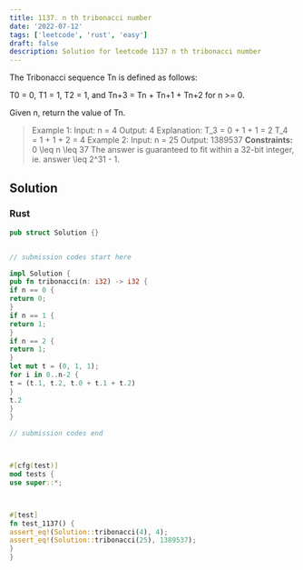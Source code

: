 ```yaml
---
title: 1137. n th tribonacci number
date: '2022-07-12'
tags: ['leetcode', 'rust', 'easy']
draft: false
description: Solution for leetcode 1137 n th tribonacci number
---
```




The Tribonacci sequence Tn is defined as follows:



T0 <TeX>=</TeX> 0, T1 <TeX>=</TeX> 1, T2 <TeX>=</TeX> 1, and Tn+3 <TeX>=</TeX> Tn + Tn+1 + Tn+2 for n ><TeX>=</TeX> 0.



Given n, return the value of Tn.





>   Example 1:
>   Input: n <TeX>=</TeX> 4
>   Output: 4
>   Explanation:
>   T_3 <TeX>=</TeX> 0 + 1 + 1 <TeX>=</TeX> 2
>   T_4 <TeX>=</TeX> 1 + 1 + 2 <TeX>=</TeX> 4
>   Example 2:
>   Input: n <TeX>=</TeX> 25
>   Output: 1389537
**Constraints:**
>   	0 <TeX>\leq</TeX> n <TeX>\leq</TeX> 37
>   	The answer is guaranteed to fit within a 32-bit integer, ie. answer <TeX>\leq</TeX> 2^31 - 1.


## Solution


### Rust
```rust
pub struct Solution {}


// submission codes start here

impl Solution {
pub fn tribonacci(n: i32) -> i32 {
if n == 0 {
return 0;
}
if n == 1 {
return 1;
}
if n == 2 {
return 1;
}
let mut t = (0, 1, 1);
for i in 0..n-2 {
t = (t.1, t.2, t.0 + t.1 + t.2)
}
t.2
}
}

// submission codes end



#[cfg(test)]
mod tests {
use super::*;



#[test]
fn test_1137() {
assert_eq!(Solution::tribonacci(4), 4);
assert_eq!(Solution::tribonacci(25), 1389537);
}
}

```
